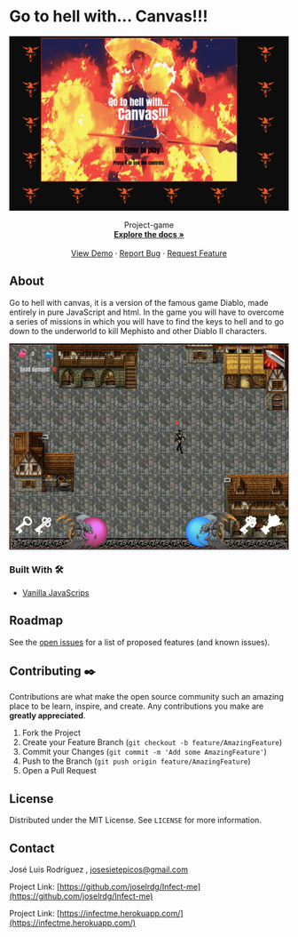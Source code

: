 # Go to hell with... Canvas!!!

<!-- PROJECT LOGO -->

<p align="center">
  <a href="https://joselrdg.github.io/project-game/"> 
    <img src="screenshots/joselrdg.github.png" alt="Logo">
  </a>
  <br />

  <!-- <h3 align="center">Infect Me</h3> -->

  <p align="center">
    Project-game 
    <br />
    <a href="https://github.com/joselrdg/project-game"><strong>Explore the docs »</strong></a>
    <br />
    <br />
    <a href="https://joselrdg.github.io/project-game/">View Demo</a>
    ·
    <a href="https://github.com/joselrdg/project-game/issues">Report Bug</a>
    ·
    <a href="https://github.com/joselrdg/project-game/issues">Request Feature</a>
  </p>
</p>





<!-- ABOUT THE PROJECT -->
## About

Go to hell with canvas, it is a version of the famous game Diablo, made entirely in pure JavaScript and html.
In the game you will have to overcome a series of missions in which you will have to find the keys to hell and to go down to the underworld to kill Mephisto and other Diablo II characters.

![ScreenShot Infect-me](screenshots/joselrdg.github.io.png)


<!-- Here's a blank template to get started:
**To avoid retyping too much info. Do a search and replace with your text editor for the following:**
`github_username`, `repo_name`, `twitter_handle`, `email`, `project_title`, `project_description` -->


### Built With 🛠️

* [Vanilla JavaScrips](https://developer.mozilla.org/en-US/docs/Web/JavaScript/)


<!-- ROADMAP -->
## Roadmap

See the [open issues](https://github.com/joselrdg/Infect-me/issues) for a list of proposed features (and known issues).



<!-- CONTRIBUTING -->
## Contributing ✒️

Contributions are what make the open source community such an amazing place to be learn, inspire, and create. Any contributions you make are **greatly appreciated**.

1. Fork the Project
2. Create your Feature Branch (`git checkout -b feature/AmazingFeature`)
3. Commit your Changes (`git commit -m 'Add some AmazingFeature'`)
4. Push to the Branch (`git push origin feature/AmazingFeature`)
5. Open a Pull Request



<!-- LICENSE -->
## License 

Distributed under the MIT License. See `LICENSE` for more information.


<!-- CONTACT -->
## Contact

José Luis Rodríguez , [josesietepicos@gmail.com](mailto:josesietepicos@gmail.com)

Project Link: [https://github.com/joselrdg/Infect-me](https://github.com/joselrdg/Infect-me)

Project Link: [https://infectme.herokuapp.com/](https://infectme.herokuapp.com/)


